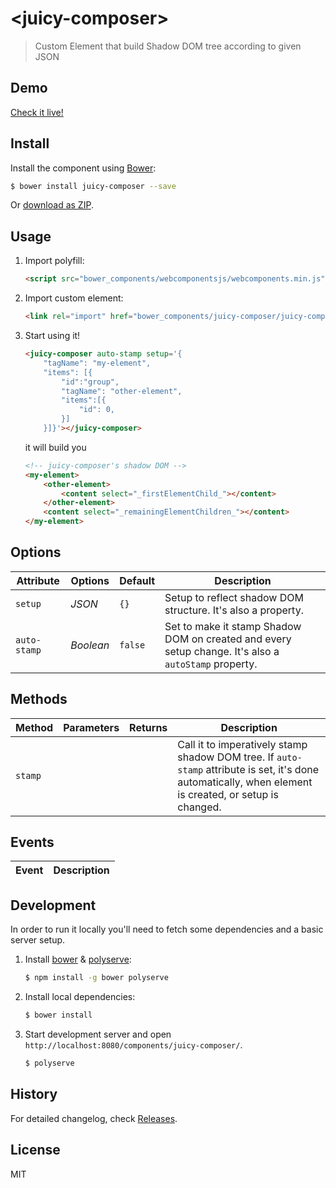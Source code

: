 # &lt;juicy-composer&gt;

> Custom Element that build Shadow DOM tree according to given JSON

## Demo

[Check it live!](http://Juicy.github.io/juicy-composer)

## Install

Install the component using [Bower](http://bower.io/):

```sh
$ bower install juicy-composer --save
```

Or [download as ZIP](https://github.com/Juicy/juicy-composer/archive/master.zip).

## Usage

1. Import polyfill:

    ```html
    <script src="bower_components/webcomponentsjs/webcomponents.min.js"></script>
    ```

2. Import custom element:

    ```html
    <link rel="import" href="bower_components/juicy-composer/juicy-composer.html">
    ```

3. Start using it!

    ```html
    <juicy-composer auto-stamp setup='{
        "tagName": "my-element",
        "items": [{
            "id":"group",
            "tagName": "other-element",
            "items":[{
                "id": 0,
            }]
        }]}'></juicy-composer>
    ```
    it will build you
    ```html
    <!-- juicy-composer's shadow DOM -->
    <my-element>
        <other-element>
            <content select="_firstElementChild_"></content>
        </other-element>
        <content select="_remainingElementChildren_"></content>
    </my-element>
    ```

## Options

Attribute     | Options     | Default      | Description
---           | ---         | ---          | ---
`setup`       | *JSON*      | `{}`         | Setup to reflect shadow DOM structure. It's also a property.
`auto-stamp`  | *Boolean*   | `false`      | Set to make it stamp Shadow DOM on created and every setup change. It's also a `autoStamp` property.

## Methods

Method        | Parameters   | Returns     | Description
---           | ---          | ---         | ---
`stamp`       |              |             | Call it to imperatively stamp shadow DOM tree. If `auto-stamp` attribute is set, it's done automatically, when element is created, or setup is changed.

## Events

Event         | Description
---           | ---

## Development

In order to run it locally you'll need to fetch some dependencies and a basic server setup.

1. Install [bower](http://bower.io/) & [polyserve](https://npmjs.com/polyserve):

    ```sh
    $ npm install -g bower polyserve
    ```

2. Install local dependencies:

    ```sh
    $ bower install
    ```

3. Start development server and open `http://localhost:8080/components/juicy-composer/`.

    ```sh
    $ polyserve
    ```

## History

For detailed changelog, check [Releases](https://github.com/Juicy/juicy-composer/releases).

## License

MIT
